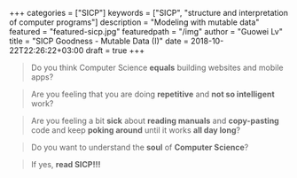 +++
categories = ["SICP"]
keywords = ["SICP", "structure and interpretation of computer programs"]
description = "Modeling with mutable data"
featured = "featured-sicp.jpg"
featuredpath = "/img"
author = "Guowei Lv"
title = "SICP Goodness - Mutable Data (I)"
date = 2018-10-22T22:26:22+03:00
draft = true
+++


>Do you think Computer Science **equals** building websites and mobile apps? 

>Are you feeling that you are doing **repetitive** and **not so intelligent** work?

>Are you feeling a bit **sick** about **reading manuals** and **copy-pasting** code and keep **poking around** until it works **all day long**? 

>Do you want to understand the **soul** of **Computer Science**?

>If yes, **read SICP!!!**

